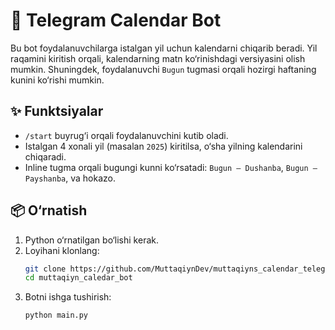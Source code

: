 # 📅 Telegram Calendar Bot

Bu bot foydalanuvchilarga istalgan yil uchun kalendarni chiqarib beradi. Yil raqamini kiritish orqali, kalendarning matn ko‘rinishdagi versiyasini olish mumkin. Shuningdek, foydalanuvchi `Bugun` tugmasi orqali hozirgi haftaning kunini ko‘rishi mumkin.

## ✨ Funktsiyalar

- `/start` buyrug‘i orqali foydalanuvchini kutib oladi.
- Istalgan 4 xonali yil (masalan `2025`) kiritilsa, o‘sha yilning kalendarini chiqaradi.
- Inline tugma orqali bugungi kunni ko‘rsatadi: `Bugun — Dushanba`, `Bugun — Payshanba`, va hokazo.

## 📦 O‘rnatish

1. Python o‘rnatilgan bo‘lishi kerak.
2. Loyihani klonlang:
   ```bash
   git clone https://github.com/MuttaqiynDev/muttaqiyns_calendar_telegram_bot.git
   cd muttaqiyn_caledar_bot
   
3. Botni ishga tushirish:
   ```bash
   python main.py
